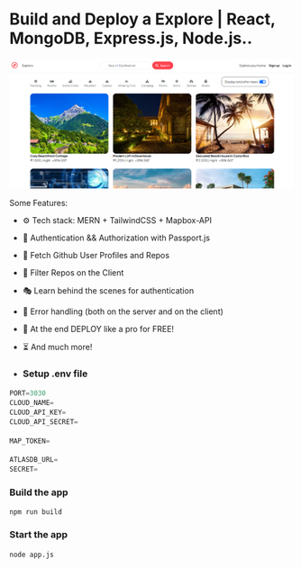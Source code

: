 # Build and Deploy a Explore | React, MongoDB, Express.js, Node.js..

![Demo App](https://github.com/KasavRushikesh09/project-Airbnb/blob/main/Screenshot%202025-01-27%20125036.png)

Some Features:

-   ⚙️ Tech stack: MERN + TailwindCSS + Mapbox-API
-   🔑 Authentication && Authorization with Passport.js
-   👾 Fetch Github User Profiles and Repos
-   🚀 Filter Repos on the Client
-   🎭 Learn behind the scenes for authentication
-   🐛 Error handling (both on the server and on the client)
-   🎃 At the end DEPLOY like a pro for FREE!
-   ⏳ And much more!

-   ### Setup .env file

```js
PORT=3030
CLOUD_NAME=
CLOUD_API_KEY=
CLOUD_API_SECRET=

MAP_TOKEN=

ATLASDB_URL=
SECRET=
```

### Build the app

```shell
npm run build
```

### Start the app

```shell
node app.js
```

